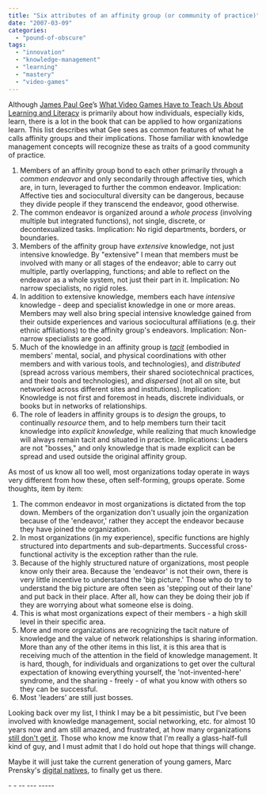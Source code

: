 ```yaml
---
title: "Six attributes of an affinity group (or community of practice)"
date: "2007-03-09"
categories: 
  - "pound-of-obscure"
tags: 
  - "innovation"
  - "knowledge-management"
  - "learning"
  - "mastery"
  - "video-games"
---
```


Although [James Paul Gee](http://website.education.wisc.edu/gls/people_gee.htm "Bio - James Gee (UW-Madison)")’s [What Video Games Have to Teach Us About Learning and Literacy](http://astore.amazon.com/gbrettmiller-20/detail/1403965382/002-9091504-7932015 "aStore - What Video Games Have to Teach Us About Learning and Literacy") is primarily about how individuals, especially kids, learn, there is a lot in the book that can be applied to how organizations learn. This list describes what Gee sees as common features of what he calls affinity groups and their implications. Those familiar with knowledge management concepts will recognize these as traits of a good community of practice.

1. Members of an affinity group bond to each other primarily through a _common endeavor_ and only secondarily through affective ties, which are, in turn, leveraged to further the common endeavor. Implication: Affective ties and sociocultural diversity can be dangerous, because they divide people if they transcend the endeavor, good otherwise.
2. The common endeavor is organized around a _whole process_ (involving multiple but integrated functions), not single, discrete, or decontexualized tasks. Implication: No rigid departments, borders, or boundaries.
3. Members of the affinity group have _extensive_ knowledge, not just intensive knowledge. By "extensive" I mean that members must be involved with many or all stages of the endeavor; able to carry out multiple, partly overlapping, functions; and able to reflect on the endeavor as a whole system, not just their part in it. Implication: No narrow specialists, no rigid roles.
4. In addition to extensive knowledge, members each have _intensive_ knowledge - deep and specialist knowledge in one or more areas. Members may well also bring special intensive knowledge gained from their outside experiences and various sociocultural affiliations (e.g. their ethnic affiliations) to the affinity group's endeavors. Implication: Non-narrow specialists are good.
5. Much of the knowledge in an affinity group is [_tacit_](http://nsl.gbrettmiller.com/2007/thoughts-on-knowledge-management-and-knowledge-work "NSL - Thoughts on knowledge management and knowledge work") (embodied in members' mental, social, and physical coordinations with other members and with various tools, and technologies), and _distributed_ (spread across various members, their shared sociotechnical practices, and their tools and technologies), and _dispersed_ (not all on site, but networked across different sites and institutions). Implication: Knowledge is not first and foremost in heads, discrete individuals, or books but in networks of relationships.
6. The role of leaders in affinity groups is to _design_ the groups, to continually _resource_ them, and to help members turn their tacit knowledge into _explicit knowledge_, while realizing that much knowledge will always remain tacit and situated in practice. Implications: Leaders are not "bosses," and only knowledge that is made explicit can be spread and used outside the original affinity group.

As most of us know all too well, most organizations today operate in ways very different from how these, often self-forming, groups operate. Some thoughts, item by item:

1. The common endeavor in most organizations is dictated from the top down. Members of the organization don't usually join the organization because of the 'endeavor,' rather they accept the endeavor because they have joined the organization.
2. In most organizations (in my experience), specific functions are highly structured into departments and sub-departments. Successful cross-functional activity is the exception rather than the rule.
3. Because of the highly structured nature of organizations, most people know only their area. Because the 'endeavor' is not their own, there is very little incentive to understand the 'big picture.' Those who do try to understand the big picture are often seen as 'stepping out of their lane' and put back in their place. After all, how can they be doing their job if they are worrying about what someone else is doing.
4. This is what most organizations expect of their members - a high skill level in their specific area.
5. More and more organizations are recognizing the tacit nature of knowledge and the value of network relationships is sharing information. More than any of the other items in this list, it is this area that is receiving much of the attention in the field of knowledge management. It is hard, though, for individuals and organizations to get over the cultural expectation of knowing everything yourself, the 'not-invented-here' syndrome, and the sharing - freely - of what you know with others so they can be successful.
6. Most 'leaders' are still just bosses.

Looking back over my list, I think I may be a bit pessimistic, but I've been involved with knowledge management, social networking, etc. for almost 10 years now and am still amazed, and frustrated, at how many organizations [still don't get it](http://nsl.blogspot.com/2005/09/changing-resistance-into-understanding.html "NSL (original) - Changing resistance into understanding"). Those who know me know that I'm really a glass-half-full kind of guy, and I must admit that I do hold out hope that things will change.

Maybe it will just take the current generation of young gamers, Marc Prensky's [digital natives](http://nsl.gbrettmiller.com/video-games-future-of-education-or-harmful-addiction/ "Video Games: Future of education or harmful addiction"), to finally get us there.

\- - -- --- -----
